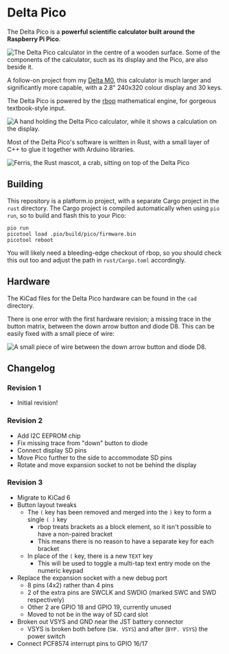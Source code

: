 # Delta Pico

The Delta Pico is a **powerful scientific calculator built around the Raspberry
Pi Pico**.

![The Delta Pico calculator in the centre of a wooden surface. Some of the
components of the calculator, such as its display and the Pico, are also beside
it.](img/table.jpg)

A follow-on project from my [Delta
M0](https://github.com/AaronC81/delta-m0), this calculator is much larger
and significantly more capable, with a 2.8" 240x320 colour display and 30 keys.

The Delta Pico is powered by the [rbop](https://github.com/AaronC81/rbop)
mathematical engine, for gorgeous textbook-style input.

![A hand holding the Delta Pico calculator, while it shows a calculation on the
display.](img/holding.jpg)

Most of the Delta Pico's software is written in Rust, with a small layer of C++
to glue it together with Arduino libraries.

![Ferris, the Rust mascot, a crab, sitting on top of the Delta
Pico](img/ferris.jpg)

## Building

This repository is a platform.io project, with a separate Cargo project in
the `rust` directory. The Cargo project is compiled automatically when using
`pio run`, so to build and flash this to your Pico:

```
pio run
picotool load .pio/build/pico/firmware.bin
picotool reboot
```

You will likely need a bleeding-edge checkout of rbop, so you should check this
out too and adjust the path in `rust/Cargo.toml` accordingly.

## Hardware

The KiCad files for the Delta Pico hardware can be found in the `cad` directory.

There is one error with the first hardware revision; a missing trace in the
button matrix, between the down arrow button and diode D8. This can be easily
fixed with a small piece of wire:

![A small piece of wire between the down arrow button and diode
D8.](img/wire-fix.png)

## Changelog
### Revision 1
- Initial revision!

### Revision 2
- Add I2C EEPROM chip
- Fix missing trace from "down" button to diode
- Connect display SD pins
- Move Pico further to the side to accommodate SD pins
- Rotate and move expansion socket to not be behind the display

### Revision 3
- Migrate to KiCad 6
- Button layout tweaks
    - The `(` key has been removed and merged into the `)` key to form a single `( )` key
        - rbop treats brackets as a block element, so it isn't possible to have a non-paired
          bracket
        - This means there is no reason to have a separate key for each bracket
    - In place of the `(` key, there is a new `TEXT` key
        - This will be used to toggle a multi-tap text entry mode on the numeric keypad
- Replace the expansion socket with a new debug port
    - 8 pins (4x2) rather than 4 pins
    - 2 of the extra pins are SWCLK and SWDIO (marked SWC and SWD respectively)
    - Other 2 are GPIO 18 and GPIO 19, currently unused
    - Moved to not be in the way of SD card slot
- Broken out VSYS and GND near the JST battery connector
    - VSYS is broken both before (`SW. VSYS`) and after (`BYP. VSYS`) the power switch
- Connect PCF8574 interrupt pins to GPIO 16/17